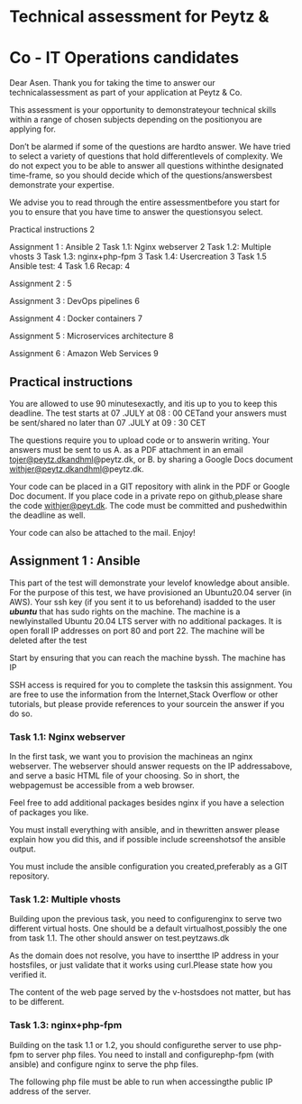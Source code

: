 # Technical assessment for Peytz &

# Co - IT Operations candidates

Dear Asen.
Thank you for taking the time to answer our technicalassessment as part of your
application at Peytz & Co.

This assessment is your opportunity to demonstrateyour technical skills within a
range of chosen subjects depending on the positionyou are applying for.

Don’t be alarmed if some of the questions are hardto answer. We have tried to
select a variety of questions that hold differentlevels of complexity. We do not
expect you to be able to answer all questions withinthe designated time-frame,
so you should decide which of the questions/answersbest demonstrate your
expertise.

We advise you to read through the entire assessmentbefore you start for you to
ensure that you have time to answer the questionsyou select.

Practical instructions 2

Assignment 1 : Ansible 2
Task 1.1: Nginx webserver 2
Task 1.2: Multiple vhosts 3
Task 1.3: nginx+php-fpm 3
Task 1.4: Usercreation 3
Task 1.5 Ansible test: 4
Task 1.6 Recap: 4

Assignment 2 : 5

Assignment 3 : DevOps pipelines 6

Assignment 4 : Docker containers 7

Assignment 5 : Microservices architecture 8

Assignment 6 : Amazon Web Services 9


## Practical instructions

You are allowed to use 90 minutesexactly, and itis up to you to keep this
deadline. The test starts at 07 .JULY at 08 : 00 CETand your answers must be
sent/shared no later than 07 .JULY at 09 : 30 CET

The questions require you to upload code or to answerin writing. Your answers
must be sent to us
A. as a PDF attachment in an email tojer@peytz.dkandhml@peytz.dk, or
B. by sharing a Google Docs document withjer@peytz.dkandhml@peytz.dk.

Your code can be placed in a GIT repository with alink in the PDF or Google Doc
document. If you place code in a private repo on github,please share the code
withjer@peyt.dk. The code must be committed and pushedwithin the deadline
as well.

Your code can also be attached to the mail.
Enjoy!

## Assignment 1 : Ansible

This part of the test will demonstrate your levelof knowledge about ansible. For
the purpose of this test, we have provisioned an Ubuntu20.04 server (in AWS).
Your ssh key (if you sent it to us beforehand) isadded to the user **_ubuntu_** that has
sudo rights on the machine. The machine is a newlyinstalled Ubuntu 20.04 LTS
server with no additional packages. It is open forall IP addresses on port 80 and
port 22. The machine will be deleted after the test

Start by ensuring that you can reach the machine byssh. The machine has IP


SSH access is required for you to complete the tasksin this assignment.
You are free to use the information from the Internet,Stack Overflow or other
tutorials, but please provide references to your sourcein the answer if you do so.

### Task 1.1: Nginx webserver

In the first task, we want you to provision the machineas an nginx webserver. The
webserver should answer requests on the IP addressabove, and serve a basic
HTML file of your choosing. So in short, the webpagemust be accessible from a
web browser.


Feel free to add additional packages besides nginx if you have a selection of
packages you like.

You must install everything with ansible, and in thewritten answer please explain
how you did this, and if possible include screenshotsof the ansible output.

You must include the ansible configuration you created,preferably as a GIT
repository.

### Task 1.2: Multiple vhosts

Building upon the previous task, you need to configurenginx to serve two
different virtual hosts. One should be a default virtualhost,possibly the one from
task 1.1. The other should answer on test.peytzaws.dk

As the domain does not resolve, you have to insertthe IP address in your
hostsfiles, or just validate that it works using curl.Please state how you verified it.

The content of the web page served by the v-hostsdoes not matter, but has to be
different.

### Task 1.3: nginx+php-fpm

Building on the task 1.1 or 1.2, you should configurethe server to use php-fpm to
server php files. You need to install and configurephp-fpm (with ansible) and
configure nginx to serve the php files.

The following php file must be able to run when accessingthe public IP address
of the server.

<?php
phpinfo();

As an answer, upload your ansible manifest includinga short explanation of how
you solved the task.

Feel free to “harden” or optimize php-fpm and nginxfor production, but default
settings are also ok for this task.

### Task 1.4: Usercreation

Create two users, with these settings:

```
● User Alpha should be added to the group's adm, andsudo.
● User Bravo should only be added to www-data.
```

Both users should use "sh" as the default shell, and both users should have a
group with the same name as the user. Try and use the least number of tasks you
can.

### Task 1.5 Ansible test:

Make a task that writes the epoch time in a file,but only if the current epoch time
ends with a 1,5 or 9.

Pingtest:
It is possible to “ping” “test.peytz.dk, test if itworks.
Make it possible for the machine to ping “test.peytz.dk”by only writing “ping test”.
If possible, do not edit the “/etc/hosts” file.
No matter if you got it working or not, explain yourthoughts on this task.

### Task 1.6 Recap:

Run all of your created playbook again.
Does the “PLAY RECAP” show any changes or failures?
Explain why it did or did not have any changes orfailures.

####Answer: **Recap shows only one change. The change is coming from restarting the nginx server, it would be good to have a handler instead, but no time to implement that.**


## Assignment 2 :

This assignment requires a written answer only, nocode. We ask for your
view/opinion regarding a specific problem. As-suchthere are no right or wrong
answers, we only ask for your opinion.

The answer can be short, but must include your opinionon the question. Feel free
to make a series of assumptions in your answer, butplease state them clearly.

_Problem_
We host a long range of websites and some of theseuse ElasticSearch in an older
version. The version has passed end-of-life and thenew version has functions that
are not backwards compatible. Consequently, it willnot be a trivial task to migrate
to the new ElasticSearch for the developers at Peytz& Co who use the old ES
version for customer solutions.

What is your opinion regarding the continued hostingof the old version of
ElasticSearch.
Please elaborate: Can we safely host the cluster ofES that is end-of-life, or would it
be better to force all solutions to migrate to thenew cluster, including spending
significant time fixing errors related to the migration?

####Answer: **I don't think it's a good idea to host versions that are end of life for security reasons. When a version is end of life it means, no patches are being done, no security updates, nothing. If new security vulnerability is found, we might get hacked. However, usually databases are heavily guarded with no direct access to them. This means sometimes it's okay to keep the old version for some time in order to fix the code.** 


## Assignment 3 : DevOps pipelines

A significant part of the daily task is to build pipelines.This applies for our
applications where pipelines are used for runningautomated tests, for building
containers, and often also for deployments.

We work with a number of different pipeline-toolssuch as Gitlab Runner, Azure
DevOps, and AWS Cloudbuild.

If you have experience working with some of thesetools or maybe from another
pipeline-tool, please provide (attach) a configuration(or screenshot) from a
pipeline including a written summary explaining whatthe purpose of this specific
pipeline is and why you created it the way you did.


## Assignment 4 : Docker containers

Some of the projects we work on at Peytc & Co. usecontainers for the operation of
the applications.

Below is an example of a Docker-file building a containerfor a GoLang-based
apiserver.

Briefly explain to us what Dockerfile does

FROM golang:1.15-alpine as _builder_
RUN apk add gcc=9.3.0-r2 git=2.26.2-r
COPY ./ /workdir
WORKDIR /workdir

ARG _GIT_REVISION_
RUN CGO_ENABLED= 0 GOOS=linux go install -tags netgo ./...

FROM alpine
RUN apk add ca-certificates
LABEL vendor="Peytz & Co A/S"
LABEL author="Jan-Erik Revsbech"
RUN addgroup -g 1001 - S appuser && adduser --uid= 1001 - S -s
/sbin/nologin -G appuser appuser

COPY --from= _builder_ /go/bin/apiserver.
COPY ./config ./config/
USER appuser
CMD ["./apiserver"]

####Answer: **Multi stage build docker file. First step is getting the golang image, copy the golang source code and install it. Second step is to copy apiserver bin  from the first step, copy some  config files and run it. **

## Assignment 5 : Microservices architecture

Some of the projects we run are built on a microservicesarchitecture, and
primarily as containers in some kind of orchestrationtool, Kubernetes or
cloud-service

Task 5. 1
Explain in your own words what to pay special attentionto, when working with
and operating projects built on microservices architecture.Feel free to include
topics like observability, tracing, routing, queueingsystems, etc.

####Answer: **Pay attention to state (if services are stateless or stateful), networking between the microservices is important part as well. It's really important to have the right connectivity and  security(what can see what) between microservices.
Task 5. 2
Many microservices architecture projects require accessto one or more queueing
systems.

In this task, one of our developers has contactedyou because the application she
is developing utilises AWS SQS for queueing.
The application she works on is an online transactionalsystem, and she has
observed that the events to the application don’talways appear to come in the
same sequence and even worse, sometimes the eventscome twice.

Her question to you is, can this behaviour reallybe correct, and is there something
wrong with the queueing system?
What is your answer to her? ( _a brief answer is ok_ )

####Answer: **There is standard queue and FIFO queues, standard ones can introduce duplicates, but FIFO queues are designed to never introduce duplicate messages. However, your message producer might introduce duplicates in certain scenarios: for example, if the producer sends a message, does not receive a response, and then resends the same message. Amazon SQS APIs provide deduplication functionality that prevents your message producer from sending duplicates. Any duplicates introduced by the message producer are removed within a 5-minute deduplication interval. Yes. FIFO (first-in-first-out) queues preserve the exact order in which messages are sent and received. If you use a FIFO queue, you don't have to place sequencing information in your messages. Standard queues provide a loose-FIFO capability that attempts to preserve the order of messages. However, because standard queues are designed to be massively scalable using a highly distributed architecture, receiving messages in the exact order they are sent is not guaranteed.**


## Assignment 6 : Amazon Web Services

Task 6. 1 Container orchestration architecture
We are building a new web api for a client, and wantto host the application on
AWS. The code is a containerized PHP application (Symfony),that also requires
some persistent storage.

The code is versioned in Github, and we would liketo have both a Production and
a Stage environment and implement a Continuous integrationpipeline that
automatically deploys the code to Staging.

Explain one or more options on how you would suggestwe host this solution, and
how to build the CD pipeline.


####Answer: **We can use codecommit to trigger  codebuild to build the containers and store them in ECR and trigger codepipeline to actually deploy  the service on ECS. It is important to know how the state will be kept will it be in s3 bucket or database or somewhere else (locally). Depending on how the state is kept we can figure out the rest. For different environment we can just use tags.


